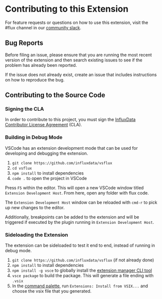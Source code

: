 # Contributing to this Extension

For feature requests or questions on how to use this extension, visit the #flux channel in our [community slack](https://www.influxdata.com/slack).

## Bug Reports

Before filing an issue, please ensure that you are running the most recent version of the extension and then search existing issues to see if the problem has already been reported.

If the issue does not already exist, create an issue that includes instructions on how to reproduce the bug.

## Contributing to the Source Code

### Signing the CLA
In order to contribute to this project, you must sign the
[InfluxData Contributor License Agreement](https://www.influxdata.com/legal/cla/) (CLA).

### Building in Debug Mode

VSCode has an extension development mode that can be used for developing and debugging the extension.

1. `git clone https://github.com/influxdata/vsflux`
1. `cd vsflux`
1. `npm install` to install dependencies
1. `code .` to open the project in VSCode

Press `F5` within the editor. This will open a new VSCode window titled `Extension Development Host`. From here, open any folder with flux code.

The `Extension Development Host` window can be reloaded with `cmd-r` to pick up new changes to the editor.

Additionally, breakpoints can be added to the extension and will be triggered if executed by the plugin running in `Extension Development Host`.

### Sideloading the Extension

The extension can be sideloaded to test it end to end, instead of running in debug mode.

1. `git clone https://github.com/influxdata/vsflux` (if not already done)
1. `npm install` to install dependencies
1. `npm install -g vsce` to globally install the [extension manager CLI tool](https://github.com/microsoft/vscode-vsce)
1. `vsce package` to build the package. This will generate a file ending with `.vsix`
1. In the [command palette](https://code.visualstudio.com/docs/getstarted/userinterface#_command-palette), run `Extensions: Install from VSIX...` and choose the vsix file that you generated.